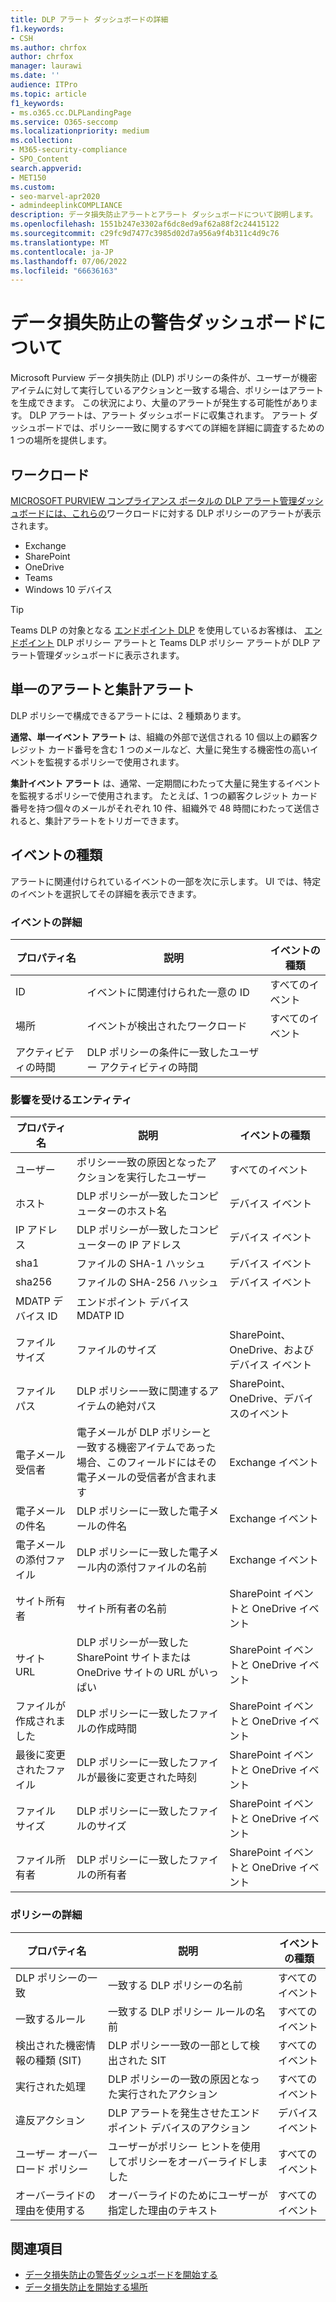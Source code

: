 ```yaml
---
title: DLP アラート ダッシュボードの詳細
f1.keywords:
- CSH
ms.author: chrfox
author: chrfox
manager: laurawi
ms.date: ''
audience: ITPro
ms.topic: article
f1_keywords:
- ms.o365.cc.DLPLandingPage
ms.service: O365-seccomp
ms.localizationpriority: medium
ms.collection:
- M365-security-compliance
- SPO_Content
search.appverid:
- MET150
ms.custom:
- seo-marvel-apr2020
- admindeeplinkCOMPLIANCE
description: データ損失防止アラートとアラート ダッシュボードについて説明します。
ms.openlocfilehash: 1551b247e3302af6dc8ed9af62a88f2c24415122
ms.sourcegitcommit: c29fc9d7477c3985d02d7a956a9f4b311c4d9c76
ms.translationtype: MT
ms.contentlocale: ja-JP
ms.lasthandoff: 07/06/2022
ms.locfileid: "66636163"
---
```

# <a name="learn-about-the-data-loss-prevention-alerts-dashboard"></a>データ損失防止の警告ダッシュボードについて

Microsoft Purview データ損失防止 (DLP) ポリシーの条件が、ユーザーが機密アイテムに対して実行しているアクションと一致する場合、ポリシーはアラートを生成できます。 この状況により、大量のアラートが発生する可能性があります。 DLP アラートは、アラート ダッシュボードに収集されます。 アラート ダッシュボードでは、ポリシー一致に関するすべての詳細を詳細に調査するための 1 つの場所を提供します。  

<!-- [Microsoft Purview compliance portal](https://compliance.microsoft.com/)-->

## <a name="workloads"></a>ワークロード

[MICROSOFT PURVIEW コンプライアンス ポータルの DLP アラート管理ダッシュボード](https://compliance.microsoft.com/datalossprevention?viewid=dlpalerts)<a href="https://go.microsoft.com/fwlink/p/?linkid=2077149" target="_blank">には、これらの</a>ワークロードに対する DLP ポリシーのアラートが表示されます。

- Exchange
- SharePoint
- OneDrive
- Teams
- Windows 10 デバイス 

> [!TIP]
> Teams DLP の対象となる [エンドポイント DLP](endpoint-dlp-learn-about.md) を使用しているお客様は、 [エンドポイント](dlp-microsoft-teams.md) DLP ポリシー アラートと Teams DLP ポリシー アラートが DLP アラート管理ダッシュボードに表示されます。

## <a name="single-alert-and-aggregate-alert"></a>単一のアラートと集計アラート

DLP ポリシーで構成できるアラートには、2 種類あります。

**通常、単一イベント アラート** は、組織の外部で送信される 10 個以上の顧客クレジット カード番号を含む 1 つのメールなど、大量に発生する機密性の高いイベントを監視するポリシーで使用されます。

**集計イベント アラート** は、通常、一定期間にわたって大量に発生するイベントを監視するポリシーで使用されます。 たとえば、1 つの顧客クレジット カード番号を持つ個々のメールがそれぞれ 10 件、組織外で 48 時間にわたって送信されると、集計アラートをトリガーできます。

## <a name="types-of-events"></a>イベントの種類

アラートに関連付けられているイベントの一部を次に示します。 UI では、特定のイベントを選択してその詳細を表示できます。 

### <a name="event-details"></a>イベントの詳細

|プロパティ名  |説明  |イベントの種類  |
|---------|---------|---------|
|ID |イベントに関連付けられた一意の ID |すべてのイベント |
|場所 |イベントが検出されたワークロード|すべてのイベント |
|アクティビティの時間     |DLP ポリシーの条件に一致したユーザー アクティビティの時間 |

### <a name="affected-entities"></a>影響を受けるエンティティ

|プロパティ名 |説明| イベントの種類|
|---------|---------|---------|
|ユーザー | ポリシー一致の原因となったアクションを実行したユーザー | すべてのイベント|
|ホスト | DLP ポリシーが一致したコンピューターのホスト名 | デバイス イベント|
|IP アドレス | DLP ポリシーが一致したコンピューターの IP アドレス | デバイス イベント|
|sha1 |ファイルの SHA-1 ハッシュ | デバイス イベント|
|sha256 | ファイルの SHA-256 ハッシュ | デバイス イベント|
|MDATP デバイス ID | エンドポイント デバイス MDATP ID|
|ファイル サイズ | ファイルのサイズ| SharePoint、OneDrive、およびデバイス イベント|
|ファイル パス | DLP ポリシー一致に関連するアイテムの絶対パス | SharePoint、OneDrive、デバイスのイベント|
|電子メール受信者 |電子メールが DLP ポリシーと一致する機密アイテムであった場合、このフィールドにはその電子メールの受信者が含まれます| Exchange イベント|
|電子メールの件名 |DLP ポリシーに一致した電子メールの件名 |Exchange イベント|
|電子メールの添付ファイル | DLP ポリシーに一致した電子メール内の添付ファイルの名前| Exchange イベント|
|サイト所有者 |サイト所有者の名前| SharePoint イベントと OneDrive イベント|
|サイト URL |DLP ポリシーが一致した SharePoint サイトまたは OneDrive サイトの URL がいっぱい |SharePoint イベントと OneDrive イベント|
|ファイルが作成されました |DLP ポリシーに一致したファイルの作成時間 |SharePoint イベントと OneDrive イベント|
|最後に変更されたファイル | DLP ポリシーに一致したファイルが最後に変更された時刻 | SharePoint イベントと OneDrive イベント|
|ファイル サイズ | DLP ポリシーに一致したファイルのサイズ |SharePoint イベントと OneDrive イベント|
|ファイル所有者 |DLP ポリシーに一致したファイルの所有者 |SharePoint イベントと OneDrive イベント|  

### <a name="policy-details"></a>ポリシーの詳細

|プロパティ名 |説明 |イベントの種類 |
|---------|---------|---------|
|DLP ポリシーの一致 |一致する DLP ポリシーの名前 |すべてのイベント|
|一致するルール |一致する DLP ポリシー ルールの名前 |すべてのイベント|
|検出された機密情報の種類 (SIT)|DLP ポリシー一致の一部として検出された SIT |すべてのイベント|
|実行された処理 |DLP ポリシーの一致の原因となった実行されたアクション| すべてのイベント|
|違反アクション | DLP アラートを発生させたエンドポイント デバイスのアクション| デバイス イベント | 
|ユーザー オーバーロード ポリシー |ユーザーがポリシー ヒントを使用してポリシーをオーバーライドしました | すべてのイベント|
|オーバーライドの理由を使用する |オーバーライドのためにユーザーが指定した理由のテキスト | すべてのイベント|   

## <a name="see-also"></a>関連項目

- [データ損失防止の警告ダッシュボードを開始する](dlp-alerts-dashboard-get-started.md)
- [データ損失防止を開始する場所](create-test-tune-dlp-policy.md#where-to-start-with-data-loss-prevention)
